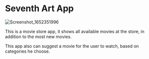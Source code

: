 # Seventh Art App

![Screenshot_1652351996](https://user-images.githubusercontent.com/96649190/168061668-68c78215-4e91-4c9d-94fa-dc3801f86751.png)


This is a movie store app, it shows all available movies at the store, in addition to the most new movies.

This app also can suggest a movie for the user to watch, based on categories he choose.
